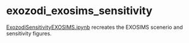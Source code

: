 # exozodi_exosims_sensitivity

[ExozodiSensitivityEXOSIMS.ipynb](ExozodiSensitivityEXOSIMS.ipynb) recreates the EXOSIMS scenerio and sensitivity figures. 
